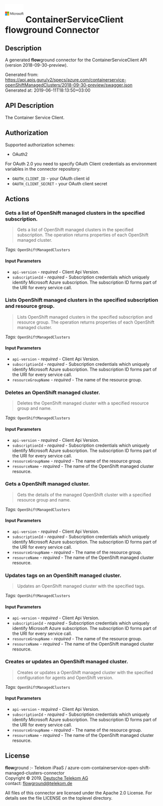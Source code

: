 # ![LOGO](logo.png) ContainerServiceClient **flow**ground Connector

## Description

A generated **flow**ground connector for the ContainerServiceClient API (version 2018-09-30-preview).

Generated from: https://api.apis.guru/v2/specs/azure.com/containerservice-openShiftManagedClusters/2018-09-30-preview/swagger.json<br/>
Generated at: 2019-06-11T18:13:50+03:00

## API Description

The Container Service Client.

## Authorization

Supported authorization schemes:
- OAuth2

For OAuth 2.0 you need to specify OAuth Client credentials as environment variables in the connector repository:
* `OAUTH_CLIENT_ID` - your OAuth client id
* `OAUTH_CLIENT_SECRET` - your OAuth client secret

## Actions

### Gets a list of OpenShift managed clusters in the specified subscription.

> Gets a list of OpenShift managed clusters in the specified subscription. The operation returns properties of each OpenShift managed cluster.

*Tags:* `OpenShiftManagedClusters`

#### Input Parameters
* `api-version` - _required_ - Client Api Version.
* `subscriptionId` - _required_ - Subscription credentials which uniquely identify Microsoft Azure subscription. The subscription ID forms part of the URI for every service call.

### Lists OpenShift managed clusters in the specified subscription and resource group.

> Lists OpenShift managed clusters in the specified subscription and resource group. The operation returns properties of each OpenShift managed cluster.

*Tags:* `OpenShiftManagedClusters`

#### Input Parameters
* `api-version` - _required_ - Client Api Version.
* `subscriptionId` - _required_ - Subscription credentials which uniquely identify Microsoft Azure subscription. The subscription ID forms part of the URI for every service call.
* `resourceGroupName` - _required_ - The name of the resource group.

### Deletes an OpenShift managed cluster.

> Deletes the OpenShift managed cluster with a specified resource group and name.

*Tags:* `OpenShiftManagedClusters`

#### Input Parameters
* `api-version` - _required_ - Client Api Version.
* `subscriptionId` - _required_ - Subscription credentials which uniquely identify Microsoft Azure subscription. The subscription ID forms part of the URI for every service call.
* `resourceGroupName` - _required_ - The name of the resource group.
* `resourceName` - _required_ - The name of the OpenShift managed cluster resource.

### Gets a OpenShift managed cluster.

> Gets the details of the managed OpenShift cluster with a specified resource group and name.

*Tags:* `OpenShiftManagedClusters`

#### Input Parameters
* `api-version` - _required_ - Client Api Version.
* `subscriptionId` - _required_ - Subscription credentials which uniquely identify Microsoft Azure subscription. The subscription ID forms part of the URI for every service call.
* `resourceGroupName` - _required_ - The name of the resource group.
* `resourceName` - _required_ - The name of the OpenShift managed cluster resource.

### Updates tags on an OpenShift managed cluster.

> Updates an OpenShift managed cluster with the specified tags.

*Tags:* `OpenShiftManagedClusters`

#### Input Parameters
* `api-version` - _required_ - Client Api Version.
* `subscriptionId` - _required_ - Subscription credentials which uniquely identify Microsoft Azure subscription. The subscription ID forms part of the URI for every service call.
* `resourceGroupName` - _required_ - The name of the resource group.
* `resourceName` - _required_ - The name of the OpenShift managed cluster resource.

### Creates or updates an OpenShift managed cluster.

> Creates or updates a OpenShift managed cluster with the specified configuration for agents and OpenShift version.

*Tags:* `OpenShiftManagedClusters`

#### Input Parameters
* `api-version` - _required_ - Client Api Version.
* `subscriptionId` - _required_ - Subscription credentials which uniquely identify Microsoft Azure subscription. The subscription ID forms part of the URI for every service call.
* `resourceGroupName` - _required_ - The name of the resource group.
* `resourceName` - _required_ - The name of the OpenShift managed cluster resource.

## License

**flow**ground :- Telekom iPaaS / azure-com-containerservice-open-shift-managed-clusters-connector<br/>
Copyright © 2019, [Deutsche Telekom AG](https://www.telekom.de)<br/>
contact: flowground@telekom.de

All files of this connector are licensed under the Apache 2.0 License. For details
see the file LICENSE on the toplevel directory.
